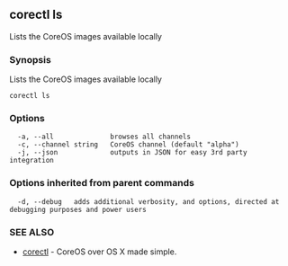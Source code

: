## corectl ls

Lists the CoreOS images available locally

### Synopsis


Lists the CoreOS images available locally

```
corectl ls
```

### Options

```
  -a, --all              browses all channels
  -c, --channel string   CoreOS channel (default "alpha")
  -j, --json             outputs in JSON for easy 3rd party integration
```

### Options inherited from parent commands

```
  -d, --debug   adds additional verbosity, and options, directed at debugging purposes and power users
```

### SEE ALSO
* [corectl](corectl.md)	 - CoreOS over OS X made simple.

